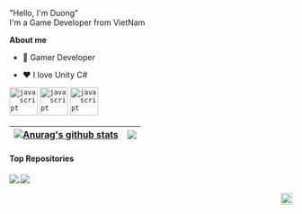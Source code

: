 "Hello, I'm Duong"
<br />
I'm a Game Developer from VietNam

**About me**

- 💼 Gamer Developer

- ❤️ I love Unity C#

<code><img height="50" alt="javascript" src="https://upload.wikimedia.org/wikipedia/commons/b/bd/Logo_C_sharp.svg"></code>
<code><img height="50" alt="javascript" src="https://upload.wikimedia.org/wikipedia/commons/1/18/ISO_C%2B%2B_Logo.svg"></code>
<code><img height="50" alt="javascript" src="https://upload.wikimedia.org/wikipedia/commons/1/18/C_Programming_Language.svg"></code>

| <a href="https://github.com/anuraghazra/github-readme-stats"><img align="center" src="https://github-readme-stats.vercel.app/api?username=anuraghazra&show_icons=true&include_all_commits=true&theme=buefy&hide_border=true" alt="Anurag's github stats" /></a> | <a href="https://github.com/anuraghazra/github-readme-stats"><img align="center" src="https://github-readme-stats.vercel.app/api/top-langs/?username=anuraghazra&layout=compact&theme=buefy&hide_border=true" /></a> |
| ------------- | ------------- |

#### Top Repositories


<a href="https://github.com/anuraghazra/github-readme-stats">
  <img align="center" src="https://github-readme-stats.vercel.app/api/pin/?username=anuraghazra&repo=github-readme-stats&theme=buefy" />
</a>
<a href="https://github.com/anuraghazra/anuraghazra.github.io">
  <img align="center" src="https://github-readme-stats.vercel.app/api/pin/?username=anuraghazra&repo=anuraghazra.github.io&theme=buefy" />
</a>

<br />
<br />

<a href="https://www.facebook.com/nduong18/">
  <img align="right" alt="Ngoc Duong | Facebook" width="21px" src="https://upload.wikimedia.org/wikipedia/commons/b/b9/2023_Facebook_icon.svg" />
</a>
